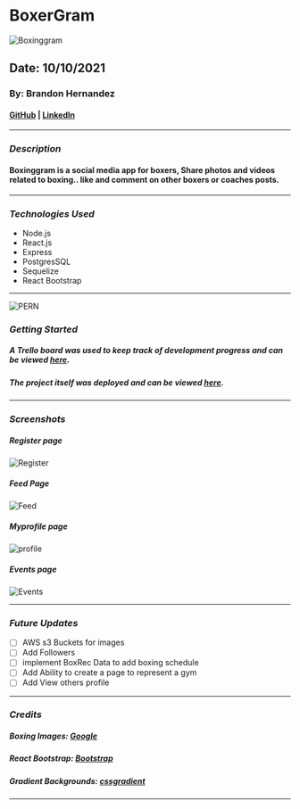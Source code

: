 # BoxerGram
![Boxinggram](/images/Boxergram.gif)
## Date: 10/10/2021

### By: Brandon Hernandez

####   [GitHub](https://github.com/brandonhernandez123) | [LinkedIn](https://www.linkedin.com/in/brandonhdzgtz/)
***

### ***Description***
#### Boxinggram is a social media app for boxers, Share photos and videos related to boxing.. like and comment on other boxers or coaches posts.
***

### ***Technologies Used***
* Node.js
* React.js
* Express
* PostgresSQL
* Sequelize
* React Bootstrap
***
![PERN](https://repository-images.githubusercontent.com/141744474/1ce68080-769e-11ea-8f62-d743905db95e)

### ***Getting Started***


##### A Trello board was used to keep track of development progress and can be viewed [here](https://trello.com/b/XMeSMYPD/boxergram).
##### The project itself was deployed and can be viewed [here](URL).
***

### ***Screenshots***

##### Register page
![Register](./client/src/images/boxergramregister.png)

##### Feed Page 
![Feed]('./../client/src/images/boxergramfeed.png)


##### Myprofile page
![profile]('./../client/src/images/boxergramprofile.png)


##### Events page
![Events]('./../client/src/images/boxergramevent.png)
***

### ***Future Updates***
* [ ] AWS s3 Buckets for images
* [ ] Add Followers
* [ ] implement BoxRec Data to add boxing schedule
* [ ] Add Ability to create a page to represent a gym
* [ ] Add View others profile

***

### ***Credits***

##### Boxing Images: [Google](google.com)

##### React Bootstrap: [Bootstrap](react-bootstrap.com)

##### Gradient Backgrounds: [cssgradient](https://cssgradient.io/)
***